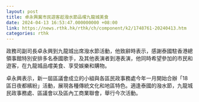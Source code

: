 ```yaml
---
layout: post
title: 卓永興冀市民遊客趁潑水節品嚐九龍城美食
date: 2024-04-13 16:53:47.000000000 +08:00
link: https://news.rthk.hk/rthk/ch/component/k2/1748761-20240413.htm
categories: rthk
---
```


政務司副司長卓永興到九龍城出席潑水節活動，他致辭時表示，感謝泰國駐香港總領事館特別安排多名泰國歌手，及其他表演者到港表演，他同時希望參加的市民和遊客，在九龍城品嚐美食、享受娛樂和購物。

卓永興表示，新一屆區議會成立的小組與各區民政事務處今年一月開始合辦「18區日夜都繽紛」活動，展現各種傳統文化和地區特色。適逢泰國的潑水節，九龍城民政事務處、區議會以及區內工商業聯會，舉行今次活動。
